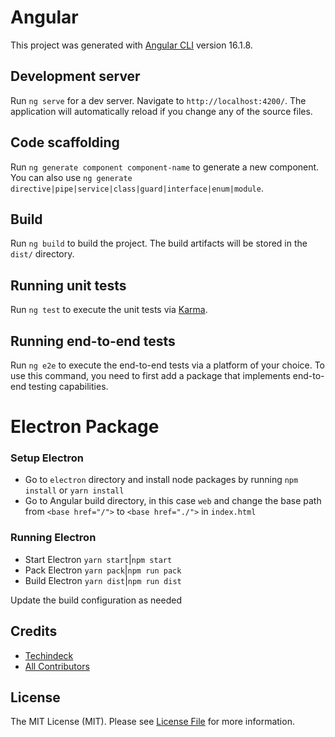 # Angular

This project was generated with [Angular CLI](https://github.com/angular/angular-cli) version 16.1.8.

## Development server

Run `ng serve` for a dev server. Navigate to `http://localhost:4200/`. The application will automatically reload if you change any of the source files.

## Code scaffolding

Run `ng generate component component-name` to generate a new component. You can also use `ng generate directive|pipe|service|class|guard|interface|enum|module`.

## Build

Run `ng build` to build the project. The build artifacts will be stored in the `dist/` directory.

## Running unit tests

Run `ng test` to execute the unit tests via [Karma](https://karma-runner.github.io).

## Running end-to-end tests

Run `ng e2e` to execute the end-to-end tests via a platform of your choice. To use this command, you need to first add a package that implements end-to-end testing capabilities.

# Electron Package

### Setup Electron

- Go to `electron` directory and install node packages by running `npm install` or `yarn install`
- Go to Angular build directory, in this case `web` and change the base path from `<base href="/">` to `<base href="./">` in `index.html`

### Running Electron

- Start Electron `yarn start`|`npm start`
- Pack Electron `yarn pack`|`npm run pack`
- Build Electron `yarn dist`|`npm run dist`

Update the build configuration as needed

## Credits

- [Techindeck](https://github.com/techindeck)
- [All Contributors](../../contributors)

## License

The MIT License (MIT). Please see [License File](LICENSE.md) for more information.
